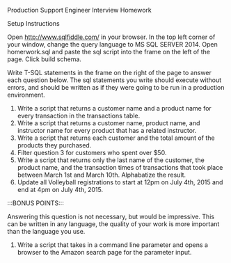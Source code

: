 Production Support Engineer Interview Homework

Setup Instructions

Open http://www.sqlfiddle.com/ in your browser. 
In the top left corner of your window, change the query language to MS SQL SERVER 2014. 
Open homerwork.sql and paste the sql script into the frame on the left of the page. 
Click build schema. 

Write T-SQL statements in the frame on the right of the page to answer each question below. The sql statements you write should execute without errors, and should be written as if they were going to be run in a production environment.  

1. Write a script that returns a customer name and a product name for every transaction in the transactions table. 
2. Write a script that returns a customer name, product name, and instructor name for every product that has a related instructor. 
3. Write a script that returns each customer and the total amount of the products they purchased.  
4. Filter question 3 for customers who spent over $50. 
5. Write a script that returns only the last name of the customer, the product name, and the transaction times of transactions that took place between March 1st and March 10th.    Alphabatize the result. 
6. Update all Volleyball registrations to start at 12pm on July 4th, 2015 and end at 4pm on July 4th, 2015. 


:::BONUS POINTS:::

Answering this question is not necessary, but would be impressive. This can be written in any language, the quality of your work is more important than the language you use.

1. Write a script that takes in a command line parameter and opens a browser to the Amazon search page for the parameter input. 

